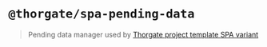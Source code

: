 # `@thorgate/spa-pending-data`

> Pending data manager used by [Thorgate project template SPA variant](https://gitlab.com/thorgate-public/django-project-template/tree/spa)

